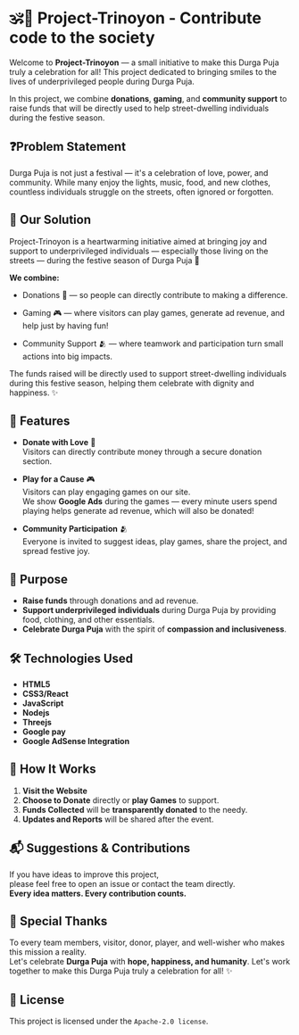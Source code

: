 # 🕉️🔱 Project-Trinoyon - Contribute code to the society

Welcome to **Project-Trinoyon** — a small initiative to make this Durga Puja truly a celebration for all! This project dedicated to bringing smiles to the lives of underprivileged people during Durga Puja.

In this project, we combine **donations**, **gaming**, and **community support** to raise funds that will be directly used to help street-dwelling individuals during the festive season.

## ❓Problem Statement 

Durga Puja is not just a festival — it's a celebration of love, power, and community.
While many enjoy the lights, music, food, and new clothes, countless individuals struggle on the streets, often ignored or forgotten.

## 🎯 Our Solution
Project-Trinoyon is a heartwarming initiative aimed at bringing joy and support to underprivileged individuals — especially those living on the streets — during the festive season of Durga Puja 🌸

**We combine:**

- Donations 💸 — so people can directly contribute to making a difference.

- Gaming 🎮 — where visitors can play games, generate ad revenue, and help just by having fun!

- Community Support 🫂 — where teamwork and participation turn small actions into big impacts.

The funds raised will be directly used to support street-dwelling individuals during this festive season, helping them celebrate with dignity and happiness. ✨

## 🌟 Features

- **Donate with Love** 💖  
  Visitors can directly contribute money through a secure donation section.
  
- **Play for a Cause** 🎮  
  Visitors can play engaging games on our site.  
  We show **Google Ads** during the games — every minute users spend playing helps generate ad revenue, which will also be donated!

- **Community Participation** 🫂  
  Everyone is invited to suggest ideas, play games, share the project, and spread festive joy.

## 🎯 Purpose

- **Raise funds** through donations and ad revenue.
- **Support underprivileged individuals** during Durga Puja by providing food, clothing, and other essentials.
- **Celebrate Durga Puja** with the spirit of **compassion and inclusiveness**.

## 🛠️ Technologies Used

- **HTML5**  
- **CSS3/React**  
- **JavaScript**
- **Nodejs**
- **Threejs**
- **Google pay** 
- **Google AdSense Integration**

## 🚀 How It Works

1. **Visit the Website**  
2. **Choose to Donate** directly or **play Games** to support.
3. **Funds Collected** will be **transparently donated** to the needy.
4. **Updates and Reports** will be shared after the event.

## 📬 Suggestions & Contributions

If you have ideas to improve this project,  
please feel free to open an issue or contact the team directly.  
**Every idea matters. Every contribution counts.**

## 🌟 Special Thanks

To every team members, visitor, donor, player, and well-wisher who makes this mission a reality.  
Let's celebrate **Durga Puja** with **hope, happiness, and humanity**.
Let's work together to make this Durga Puja truly a celebration for all! ✨ 

## 📜 License

This project is licensed under the `Apache-2.0 license`.